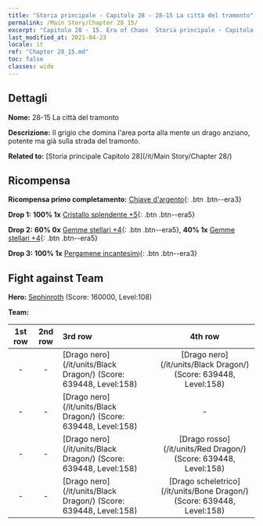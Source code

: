```yaml
---
title: "Storia principale - Capitolo 28 - 28-15 La città del tramonto"
permalink: /Main Story/Chapter 28_15/
excerpt: "Capitolo 28 - 15. Era of Chaos  Storia principale - Capitolo 28_15. 28-15 La città del tramonto"
last_modified_at: 2021-04-23
locale: it
ref: "Chapter 28_15.md"
toc: false
classes: wide
---
```


## Dettagli

 **Nome:** 28-15 La città del tramonto

 **Descrizione:** Il grigio che domina l'area porta alla mente un drago anziano, potente ma già sulla strada del tramonto.

 **Related to:** [Storia principale Capitolo 28](/it/Main Story/Chapter 28/)

## Ricompensa

 **Ricompensa primo completamento:** [Chiave d'argento](/ItemsIT/con_693/){: .btn .btn--era3}

 **Drop 1:** **100% 1x** [Cristallo splendente +5](/ItemsIT/mat_101/){: .btn .btn--era5}

 **Drop 2:** **60% 0x** [Gemme stellari +4](/ItemsIT/mat_93/){: .btn .btn--era5}, **40% 1x** [Gemme stellari +4](/ItemsIT/mat_93/){: .btn .btn--era5}

 **Drop 3:** **100% 1x** [Pergamene incantesimi](/ItemsIT/con_694/){: .btn .btn--era3}


## Fight against Team
 **Hero:** [Sephinroth](/it/heroes/Sephinroth/) (Score: 160000, Level:108)

 **Team:**


  | 1st row | 2nd row | 3rd row | 4th row |
  |:----:|:----:|:----|:----:|
  | - | - | [Drago nero](/it/units/Black Dragon/) (Score: 639448, Level:158)  | [Drago nero](/it/units/Black Dragon/) (Score: 639448, Level:158)  |
  | - | - | [Drago nero](/it/units/Black Dragon/) (Score: 639448, Level:158)  | - |
  | - | - | [Drago nero](/it/units/Black Dragon/) (Score: 639448, Level:158)  | [Drago rosso](/it/units/Red Dragon/) (Score: 639448, Level:158)  |
  | - | - | [Drago nero](/it/units/Black Dragon/) (Score: 639448, Level:158)  | [Drago scheletrico](/it/units/Bone Dragon/) (Score: 639448, Level:158)  |


